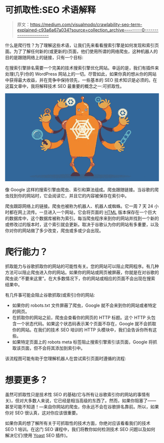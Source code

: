 # 可抓取性:SEO 术语解释

> 原文：<https://medium.com/visualmodo/crawlability-seo-term-explained-c93a6a67a034?source=collection_archive---------0----------------------->

什么是爬行性？为了理解这些术语，让我们先来看看搜索引擎是如何发现和索引页面。为了了解任何新的(或更新的)页面，他们使用所谓的网络爬虫，这种机器人的目的是跟随网络上的链接，只有一个目标:

在搜索引擎排名需要一个完美的技术搜索引擎优化网站。幸运的是，我们有插件来处理(几乎)你的 WordPress 网站上的一切。尽管如此，如果你真的想从你的网站中获得最大收益，并在竞争中保持领先，一些基本的 SEO 技术知识是必须的。在这篇文章中，我将解释技术 SEO 最重要的概念之一:可抓取性。

![](img/3fa38ee4da63f185f7a4745ce5d8541c.png)

像 Google 这样的搜索引擎由爬虫、索引和算法组成。爬虫跟随链接。当谷歌的爬虫找到你的网站时，它会阅读它，并且它的内容被保存在索引中。

爬虫跟踪网络上的链接。爬虫也被称为机器人、机器人或蜘蛛。它一周 7 天 24 小时都在网上流传。一旦进入一个网站，它会将页面的 [HTML](https://visualmodo.com/blog/) 版本保存在一个巨大的数据库中，这个数据库被称为索引。每当爬虫程序来到你的网站并找到一个新的或修改过的版本时，这个索引就会更新。取决于谷歌认为你的网站有多重要，以及你对你的网站做了多少改变，爬虫或多或少会出现。

# 爬行能力？

抓取能力与谷歌抓取你的网站的可能性有关。您的网站可以阻止爬网程序。有几种方法可以阻止爬虫进入你的网站。如果你的网站或网页被屏蔽，你就是在对谷歌的爬虫说:“不要来这里”。在大多数情况下，你的网站或相应的页面不会出现在搜索结果中。

有几件事可能会阻止谷歌抓取(或索引)你的网站:

*   如果你的 robots.txt 文件屏蔽了爬虫，Google 就不会来到你的网站或者特定的网页。
*   在抓取你的网站之前，爬虫会查看你的网页的 HTTP 标题。这个 HTTP 头包含一个状态代码。如果这个状态码表示某个页面不存在，Google 就不会抓取你的网站。在我们的技术 SEO 培训的 HTTP 头模块中，我们会告诉你所有这些。
*   如果特定页面上的 robots meta 标签阻止搜索引擎索引该页面，Google 将抓取该页面，但不会将其添加到索引中。

该流程图可能有助于您理解机器人在尝试索引页面时遵循的流程:

# 想要更多？

虽然可抓取性只是技术性 SEO 的基础(它与所有让谷歌索引你的网站的事情有关)，但对大多数人来说，它已经是相当高级的东西了。然而，如果你阻塞了——甚至可能不知道！—来自你网站的爬虫，你永远不会在谷歌排名靠前。所以，如果你对 SEO 很认真，这对你应该很重要。

如果你真的想了解所有关于可抓取性的技术方面，你绝对应该看看我们的技术 SEO 1 培训。在这门 SEO 课程中，我们将教你如何检测技术 SEO 问题以及如何解决它们(使用 [Yoast](https://wordpress.org/plugins/wordpress-seo/) SEO 插件)。